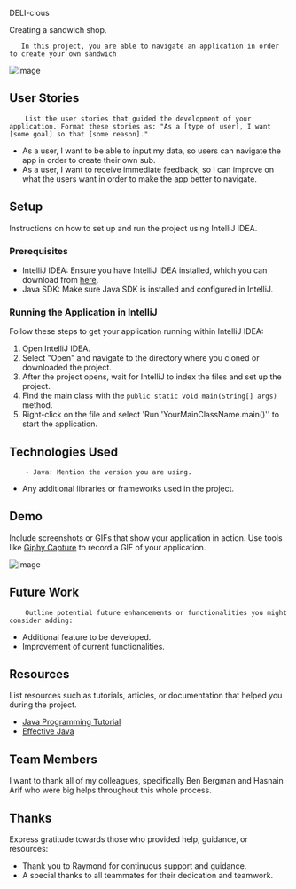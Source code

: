 DELI-cious

Creating a sandwich shop.

       In this project, you are able to navigate an application in order to create your own sandwich
![image](https://github.com/NMM627/DELI-cious/assets/166551860/cc43b1c8-98e3-4d37-ab7c-e16037df8264)


## User Stories

        List the user stories that guided the development of your application. Format these stories as: "As a [type of user], I want [some goal] so that [some reason]."

- As a user, I want to be able to input my data, so users can navigate the app in order to create their own sub.
- As a user, I want to receive immediate feedback, so I can improve on what the users want in order to make the app better to navigate.

## Setup

Instructions on how to set up and run the project using IntelliJ IDEA.

### Prerequisites

- IntelliJ IDEA: Ensure you have IntelliJ IDEA installed, which you can download from [here](https://www.jetbrains.com/idea/download/).
- Java SDK: Make sure Java SDK is installed and configured in IntelliJ.

### Running the Application in IntelliJ

Follow these steps to get your application running within IntelliJ IDEA:

1. Open IntelliJ IDEA.
2. Select "Open" and navigate to the directory where you cloned or downloaded the project.
3. After the project opens, wait for IntelliJ to index the files and set up the project.
4. Find the main class with the `public static void main(String[] args)` method.
5. Right-click on the file and select 'Run 'YourMainClassName.main()'' to start the application.

## Technologies Used

        - Java: Mention the version you are using.
- Any additional libraries or frameworks used in the project.

## Demo

Include screenshots or GIFs that show your application in action. Use tools like [Giphy Capture](https://giphy.com/apps/giphycapture) to record a GIF of your application.

![image](https://github.com/NMM627/DELI-cious/assets/166551860/e3a7b36c-8bbc-4573-add0-cca8000b5691)


## Future Work

        Outline potential future enhancements or functionalities you might consider adding:

- Additional feature to be developed.
- Improvement of current functionalities.

## Resources

List resources such as tutorials, articles, or documentation that helped you during the project.

- [Java Programming Tutorial](https://www.example.com)
- [Effective Java](https://www.example.com)

## Team Members

 I want to thank all of my colleagues, specifically Ben Bergman and Hasnain Arif who were big helps throughout this whole process.

## Thanks

Express gratitude towards those who provided help, guidance, or resources:

- Thank you to Raymond for continuous support and guidance.
- A special thanks to all teammates for their dedication and teamwork.
